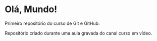 # Olá, Mundo!
 Primeiro repositório do curso de Git e GitHub.

 Repositório criado durante uma aula gravada do canal curso em vídeo.
